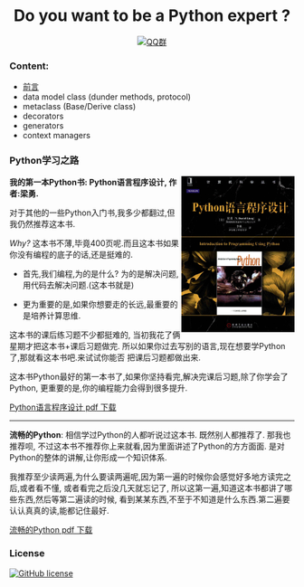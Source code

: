 <h1 align="center">Do you want to be a Python expert ?</h1>

<p align="center">
    <a target="_blank" href="//shang.qq.com/wpa/qunwpa?idkey=8560e61d5213f7c656c03fb79ef2877a31ef61126b6cde015e81bb3ea90b1f83"><img src="https://img.shields.io/badge/QQ%E7%BE%A4-630398887-lightblue.svg" alt="QQ群"></a>
</p>

### Content:

  - [前言](./preface.md)
  - data model class (dunder methods, protocol)
  - metaclass (Base/Derive class)
  - decorators
  - generators
  - context managers

### Python学习之路

<img width="200px" src="./assets/IntroductionToProgrammingUsingPython.png" alt="Python语言程序设计" align="right">

**我的第一本Python书: Python语言程序设计, 作者:梁勇.**

对于其他的一些Python入门书,我多少都翻过,但我仍然推荐这本书.

*Why?* 这本书不薄,毕竟400页呢.而且这本书如果你没有编程的底子的话,还是挺难的.

- 首先,我们编程,为的是什么? 为的是解决问题,用代码去解决问题.(这本书就是)

- 更为重要的是,如果你想要走的长远,最重要的是培养计算思维.

这本书的课后练习题不少都挺难的, 当初我花了俩星期才把这本书+课后习题做完.
所以如果你过去写别的语言,现在想要学Python了,那就看这本书吧.来试试你能否
把课后习题都做出来.

这本书Python最好的第一本书了,如果你坚持看完,解决完课后习题,除了你学会了Python,
更重要的是,你的编程能力会得到很多提升.

[Python语言程序设计 pdf 下载](http://pfyet25tf.bkt.clouddn.com/Python%E8%AF%AD%E8%A8%80%E7%A8%8B%E5%BA%8F%E8%AE%BE%E8%AE%A1.pdf)

-------------------------------------------------------

**流畅的Python**: 相信学过Python的人都听说过这本书. 既然别人都推荐了.
那我也推荐呗, 不过这本书不推荐你上来就看,因为里面讲述了Python的方方面面.
是对Python的整体的讲解,让你形成一个知识体系.

我推荐至少读两遍,为什么要读两遍呢,因为第一遍的时候你会感觉好多地方读完之后,或者看不懂,
或者看完之后没几天就忘记了, 所以这第一遍,知道这本书都讲了哪些东西,然后等第二遍读的时候,
看到某某东西,不至于不知道是什么东西.第二遍要认认真真的读,能都记住最好.

[流畅的Python pdf 下载](http://pfyet25tf.bkt.clouddn.com/%E6%B5%81%E7%95%85%E7%9A%84Python.pdf)

### License

[![GitHub license](https://img.shields.io/github/license/ltoddy/ltoddy.github.io.svg)](https://github.com/ltoddy/ltoddy.github.io/blob/master/LICENSE.md)
